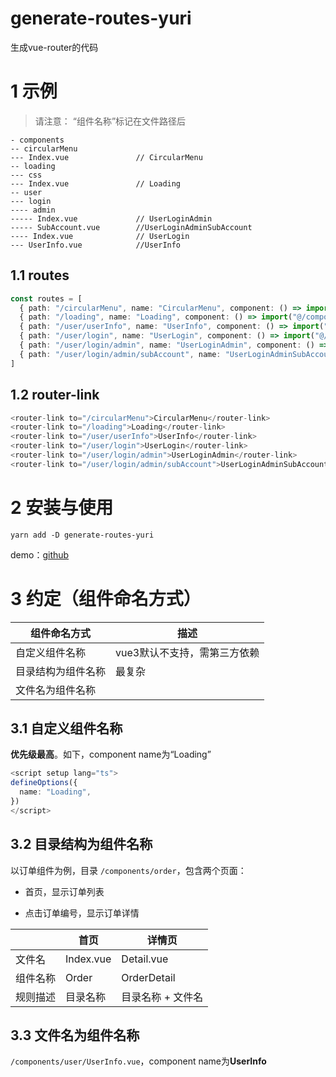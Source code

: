 # generate-routes-yuri

生成vue-router的代码

# 1 示例

> 请注意： “组件名称”标记在文件路径后

```
- components
-- circularMenu
--- Index.vue               // CircularMenu
-- loading
--- css
--- Index.vue               // Loading
-- user
--- login
---- admin
----- Index.vue             // UserLoginAdmin
----- SubAccount.vue        //UserLoginAdminSubAccount
---- Index.vue              // UserLogin
--- UserInfo.vue            //UserInfo
```

## 1.1 routes

```typescript
const routes = [
  { path: "/circularMenu", name: "CircularMenu", component: () => import("@/components/circularMenu/Index.vue") }, 
  { path: "/loading", name: "Loading", component: () => import("@/components/loading/Index.vue") }, 
  { path: "/user/userInfo", name: "UserInfo", component: () => import("@/components/user/UserInfo.vue") }, 
  { path: "/user/login", name: "UserLogin", component: () => import("@/components/user/login/Index.vue") }, 
  { path: "/user/login/admin", name: "UserLoginAdmin", component: () => import("@/components/user/login/admin/Index.vue") }, 
  { path: "/user/login/admin/subAccount", name: "UserLoginAdminSubAccount", component: () => import("@/components/user/login/admin/SubAccount.vue") } 
]
```

## 1.2 router-link

```typescript
<router-link to="/circularMenu">CircularMenu</router-link> 
<router-link to="/loading">Loading</router-link> 
<router-link to="/user/userInfo">UserInfo</router-link> 
<router-link to="/user/login">UserLogin</router-link> 
<router-link to="/user/login/admin">UserLoginAdmin</router-link> 
<router-link to="/user/login/admin/subAccount">UserLoginAdminSubAccount</router-link>
```

# 2 安装与使用

```
yarn add -D generate-routes-yuri
```

demo：[github](https://github.com/yuri-li/reactive-system/tree/main/vue3-demo/dev-tools/generate-routes/core-test)

# 3 约定（组件命名方式）

| 组件命名方式    | 描述               |
| --------- | ---------------- |
| 自定义组件名称   | vue3默认不支持，需第三方依赖 |
| 目录结构为组件名称 | 最复杂              |
| 文件名为组件名称  |                  |

## 3.1 自定义组件名称

**优先级最高**。如下，component name为“Loading”

```typescript
<script setup lang="ts">
defineOptions({
  name: "Loading",
})
</script>
```

## 3.2 目录结构为组件名称

以订单组件为例，目录 `/components/order`，包含两个页面：

- 首页，显示订单列表

- 点击订单编号，显示订单详情

|      | 首页        | 详情页         |
| ---- | --------- | ----------- |
| 文件名  | Index.vue | Detail.vue  |
| 组件名称 | Order     | OrderDetail |
| 规则描述 | 目录名称      | 目录名称 + 文件名  |

## 3.3 文件名为组件名称

`/components/user/UserInfo.vue`，component name为**UserInfo**
